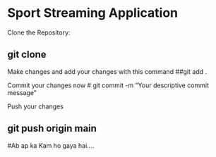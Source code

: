 # Sport Streaming Application

Clone the Repository: 
## git clone <repository-url>

Make changes and add your changes with this command ##git add .

Commit your changes now # git commit -m "Your descriptive commit message"

Push your changes 
## git push origin main

#Ab ap ka Kam ho gaya hai....
